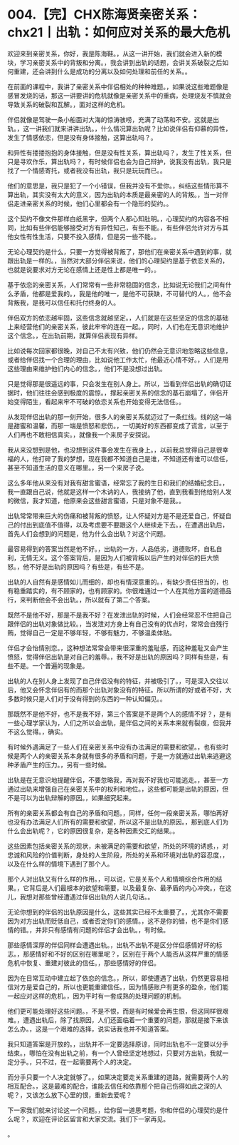 # 004.【完】CHX陈海贤亲密关系：chx21丨出轨：如何应对关系的最大危机

欢迎来到亲密关系，你好，我是陈海鞋。，从这一讲开始，我们就会进入新的模块，学习亲密关系中的背叛和分离。，我会讲到出轨的话题，会讲关系破裂之后如何重建，还会讲到什么是成功的分离以及如何处理和前任的关系。。

在前面的课程中，我讲了亲密关系中伴侣相处的种种难题。，如果说这些难题像是感冒发烧的话，那这一讲要讲的危机就像是亲密关系中的重病，处理烧友不慎就会导致关系的破裂和瓦解。，面对这样的危机。

伴侣就像是驾驶一条小船面对大海的惊涛骇唠，充满了动荡和不安。这就是出轨。，这一讲我们就来讲讲出轨。，什么情况算出轨呢？比如说伴侣有仰慕的异性，发生了情感依恋，但是没有身体接触，这算出轨吗？。

和异性有搂搂抱抱的身体接触，但是没有性关系，算出轨吗？，发生了性关系，但只是寻欢作乐，算出轨吗？，有时候伴侣也会为自己辩护，说我没有出轨，我只是找了一个情感寄托，或者我没有出轨，我只是玩玩而已。。

他们的意思是，我只是犯了一个小错误，但我并没有不爱你。，纠结这些情形算不算出轨，其实没有太大的意义，因为出轨的本质是最亲密的人的背叛。，当一对伴侣走进亲密关系的时候，他们心里都会有一个隐形的契约。。

这个契约不像文件那样白纸黑字，但两个人都心知肚明。，心理契约的内容各不相同，比如有些伴侣能够接受对方有异性知己，有些不能。，有些伴侣允许对方与其他女性有性生活，只要不投入感情，但是另一些不能。。

无论心理契约是什么，只要一方觉得被背叛了，那他们在亲密关系中遇到的事，就跟出轨是一样的。，当然对大部分伴侣来说，他们的心理契约是基于依恋关系的，也就是说要求对方无论在感情上还是性上都是唯一的。。

基于依恋的亲密关系，人们常常有一些非常稳固的信念，比如说无论我们之间有什么矛盾，他都是爱我的。，我是他的唯一，是他不可获缺，不可替代的人。，他不会背叛我，是我可以信任和托付终身的人。

伴侣双方的依恋越牢固，这些信念就越坚定。，人们就是在这些坚定的信念的基础上来经营他们的亲密关系，彼此牢牢的连在一起。，同时，人们也在无意识地维护这个信念。，在出轨前期，就算伴侣表现有异样。

比如说每次回家都很晚，对自己不太有兴致，他们仍然会无意识地忽略这些信息，或者给伴侣找一个合理的理由，比如说他工作太忙，他最近心情不好。，人们是用这些理由来维护他们内心的信念。，他们不是没想过出轨。

只是觉得那是很遥远的事，只会发生在别人身上。所以，当看到伴侣出轨的确切证据时，他们往往会感到极度的震惊。，撑起亲密关系的信念的基石崩塌了，伴侣开始变得陌生，看起来牢不可破的依恋关系也开始变得无法信任。。

从发现伴侣出轨的那一刻开始，很多人的亲密关系就迈过了一条红线。线的这一端是甜蜜和温馨，而那一端是愤怒和悲伤。，一切美好的东西都变成了谎言，以至于人们再也不敢相信真实。，就像我一个来房子安探说。

我从来没想到是他，也没想到这件事会发生在我身上。，以前我总觉得自己是很幸福的人，他打碎了我的梦想，现在我都不知道自己是谁，不知道还有谁可以信任，甚至不知道生活的意义在哪里。，另一个来房子说。

这么多年他从来没有对我有甜言蜜语，经常忘了我的生日和我们的结婚纪念日。，我一直跟自己说，他就是这样一个木讷的人，我接纳了他，直到我看到他给别人发的微信，我才知道，他原来会这些甜言蜜语，只是对象不是我。。

出轨常常带来巨大的伤痛和被背叛的愤怒，让人怀疑对方是不是还爱自己，怀疑自己的付出到底值不值得，以及考虑要不要跟这个人继续走下去。，在遭遇出轨后，首先人们会想到的问题是，他为什么会出轨？对这个问题。

最容易得到的答案当然是他不好。，出轨的一方，人品低劣，道德败坏，自私自利，无情无义。这个答案背后，是因为人们被背叛以后产生的对伴侣的巨大愤怒。，他不好是出轨的原因吗？有些是，有些不是。

出轨的人自然有是感情如儿而细的，却也有情深意重的。，有缺少责任担当的，也有稳重踏实的，有不顾家的，也有顾家的。你很难通过一个人在其他方面的道德品行，来判断他会不会出轨。，所以就有了第二个答案。

既然不是他不好，那是不是我不好？在发泄出轨的时候，人们会经常忍不住把自己跟伴侣的出轨对象做比较。，当发泄对方身上有自己没有的优点时，常常会自残行贿，觉得自己一定是不够年轻，不够有魅力，不够温柔体贴。

伴侣才会怡情别恋。，这种想法常常会带来很深重的羞耻感，而这种羞耻又会产生愤怒，觉得伴侣出轨是对自己的羞辱。，我不好是出轨的原因吗？同样有些是，有些不是。一个普遍的现象是。

出轨的人在别人身上发现了自己伴侣没有的特征，并被吸引了。，可是深入交往以后，他又会怀念伴侣有的而那个出轨对象没有的特征。所以所谓的好或者不好，大多数时候只是人们对于没有得到的东西的一种认知偏见。。

那既然不是他不好，也不是我不好，第三个答案是不是两个人的感情不好？，是有一些心理学家认为，人们之所以会出轨，是伴侣之间的关系本来就有裂痕，但我并不这么觉得。，确实。

有时候外遇满足了一些人们在亲密关系中没有办法满足的需要和欲望。，也有些时候是两个人的亲密关系本身就有很多的矛盾和问题，于是一方就通过出轨来逃避这种矛盾产生的压力。，另有一些时候。

出轨是在无意识地提醒伴侣，不要忽略我，再对我不好我也可能逃走。，甚至一方通过出轨来增强自己在亲密关系中的权利和地位。，这些都可能是出轨的原因，但不是可以为出轨辩解的原因。，如果细究起来。

所有的亲密关系都会有自己的矛盾和问题。，同样，任何一段亲密关系，哪怕再好也没有办法满足人们所有的需要和欲望，所以这不是出轨的原因。，那到底人们为什么会出轨呢？，它的原因很复杂，是各种因素交汇的结果。。

这些因素包括亲密关系的现状，未被满足的需要和欲望，所处的环境的诱惑，，对忠诚和风险的价值判断，身处的人生阶段，所处的关系和环境对出轨的容忍度，，以及在什么样的情境下遇到了那个人。

那个人对出轨又有什么样的作用。，可以说，它是关系个人和情境综合作用的结果。，它背后是人们最根本的欲望和需要，以及最复杂、最矛盾的内心冲突。，在这儿，我想对那些曾经遭遇过伴侣出轨的人说几句话。。

无论你想到的伴侣的出轨原因是什么，这些其实已经不太重要了。，尤其你不需要因为对方出轨而贬低自己，或者否定你们的感情。，这不是你的错，也不是你们感情的错。，并非只有感情有问题的伴侣才会出轨。，有时候。

那些感情深厚的伴侣同样会遭遇出轨。，出轨不出轨不是区分伴侣感情好坏的标志。，那感情好和不好的区别在哪里呢？，区别在于两个人能否从这样严重的情感危机中恢复、重建对彼此的信任。，那些感情好的伴侣。

因为在日常互动中建立起了依恋的信念。，所以，即使遭遇了出轨，仍然更容易相信对方是爱自己的，所以也更能重建信任。，因为情感账户有更多的盈余，他们能一起应对这样的危机。，因为平时有一套成熟的处理问题的机制。

他们更可能处理好这些问题。，不是不恨，而是有时候爱会再生恨，但这同样很艰难。，遭遇出轨后，除了找原因，人们还面临着一个重要的问题，那就是接下来该怎么办。，这是一个艰难的选择，说实话我也并不知道答案。

我只知道答案是开放的。，出轨并不一定要选择原谅，同时出轨也不一定要以分手结束。，哪怕在没有出轨之前，有一个人曾经坚定地想过，只要对方出轨，我就一定分手。，只不过，在一起需要两个人的决定。

而分手只要一个人决定就够了。，如果决定要走关系重建的道路，就需要两个人的相互配合。，这是最难的配合，谁能去信任和依靠那个把自己伤得如此之深的人呢？，又该怎么放下心里的恨，重新去爱呢？

下一家我们就来讨论这一个问题。，给你留一道思考题，你和伴侣的心理契约是什么呢？，欢迎在评论区留言和大家交流。我们下一家再见。

。